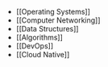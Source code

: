 - [[Operating Systems]]
- [[Computer Networking]]
- [[Data Structures]]
- [[Algorithms]]
- [[DevOps]]
- [[Cloud Native]]